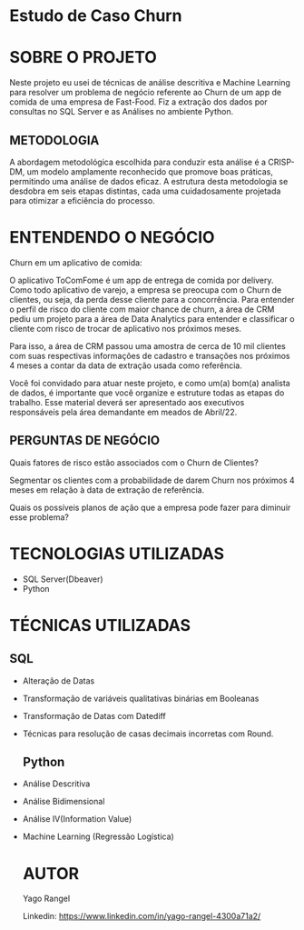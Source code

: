 # Estudo de Caso Churn

# SOBRE O PROJETO
Neste projeto eu usei de técnicas de análise descritiva e Machine Learning para resolver um problema de negócio referente ao Churn de um app de comida de uma
empresa de Fast-Food. Fiz a extração dos dados por consultas no SQL Server e as Análises no ambiente Python.

## METODOLOGIA
A abordagem metodológica escolhida para conduzir esta análise é a CRISP-DM, um modelo amplamente reconhecido que promove boas práticas, permitindo uma análise de dados eficaz. A estrutura desta metodologia se desdobra em seis etapas distintas, cada uma cuidadosamente projetada para otimizar a eficiência do processo.

# ENTENDENDO O NEGÓCIO
Churn em um aplicativo de comida:

O aplicativo ToComFome é um app de entrega de comida por delivery. Como todo aplicativo de varejo, a empresa se preocupa com o Churn de clientes, ou seja, da perda desse cliente para a concorrência. Para entender o perfil de risco do cliente com maior chance de churn, a área de CRM pediu um projeto para a área de Data Analytics para entender e classificar o cliente com risco de trocar de aplicativo nos próximos meses.

Para isso, a área de CRM passou uma amostra de cerca de 10 mil clientes com suas respectivas informações de cadastro e transações nos próximos 4 meses a contar da data de extração usada como referência.

Você foi convidado para atuar neste projeto, e como um(a) bom(a) analista de dados, é importante que você organize e estruture todas as etapas do trabalho. Esse material deverá ser apresentado aos executivos responsáveis pela área demandante em meados de Abril/22.

## PERGUNTAS DE NEGÓCIO
Quais fatores de risco estão associados com o Churn de Clientes?

Segmentar os clientes com a probabilidade de darem Churn nos próximos 4 meses em relação à data de extração de referência.

Quais os possíveis planos de ação que a empresa pode fazer para diminuir esse problema?

# TECNOLOGIAS UTILIZADAS
* SQL Server(Dbeaver)
* Python

# TÉCNICAS UTILIZADAS

## SQL
* Alteração de Datas
* Transformação de variáveis qualitativas binárias em Booleanas
* Transformação de Datas com Datediff
* Técnicas para resolução de casas decimais incorretas com Round.

  ## Python
* Análise Descritiva
* Análise Bidimensional
* Análise IV(Information Value)
* Machine Learning (Regressão Logística)

  # AUTOR
  Yago Rangel

  Linkedin: https://www.linkedin.com/in/yago-rangel-4300a71a2/












